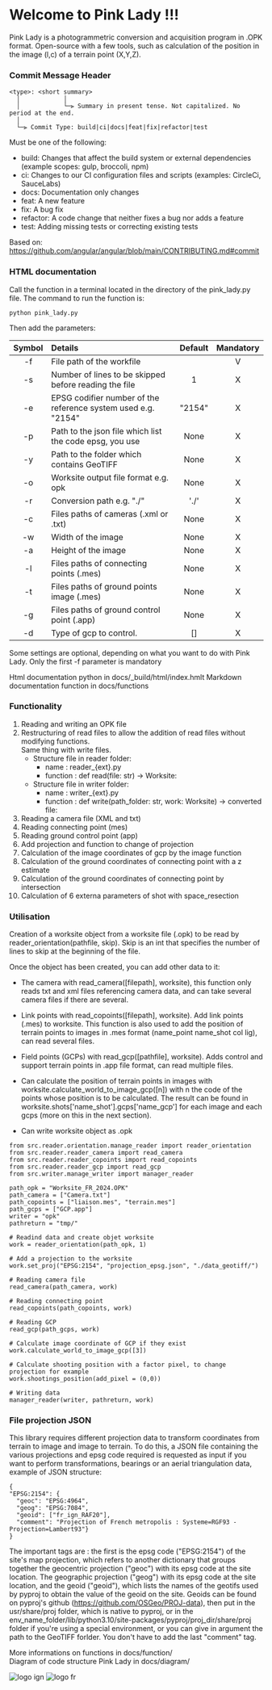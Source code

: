 # Welcome to Pink Lady !!!

Pink Lady is a photogrammetric conversion and acquisition program in .OPK format. Open-source with a few tools, such as calculation of the position in the image (l,c) of a terrain point (X,Y,Z).

### Commit Message Header

```
<type>: <short summary>
  │            │
  │            └─⫸ Summary in present tense. Not capitalized. No period at the end.
  │
  └─⫸ Commit Type: build|ci|docs|feat|fix|refactor|test
```
Must be one of the following:

  * build: Changes that affect the build system or external dependencies (example scopes: gulp, broccoli, npm)
  * ci: Changes to our CI configuration files and scripts (examples: CircleCi, SauceLabs)
  * docs: Documentation only changes
  * feat: A new feature
  * fix: A bug fix
  * refactor: A code change that neither fixes a bug nor adds a feature
  * test: Adding missing tests or correcting existing tests

Based on: https://github.com/angular/angular/blob/main/CONTRIBUTING.md#commit

### HTML documentation

Call the function in a terminal located in the directory of the pink_lady.py file. The command to run the function is:

```python pink_lady.py``` 

Then add the parameters:

| Symbol | Details | Default | Mandatory |
| :----: | :------ | :-----: | :-------: |
| -f | File path of the workfile | | V |
| -s | Number of lines to be skipped before reading the file | 1 | X |
| -e | EPSG codifier number of the reference system used e.g. "2154" | "2154" | X |
| -p | Path to the json file which list the code epsg, you use | None | X |
| -y | Path to the folder which contains GeoTIFF | None | X |
| -o | Worksite output file format e.g. opk | None | X |
| -r | Conversion path e.g. "./" | './' | X |
| -c | Files paths of cameras (.xml or .txt) | None | X |
| -w | Width of the image | None | X |
| -a | Height of the image | None | X |
| -l | Files paths of connecting points (.mes) | None | X |
| -t | Files paths of ground points image (.mes) | None | X |
| -g | Files paths of ground control point (.app) | None | X |
| -d | Type of gcp to control. | [] | X |

Some settings are optional, depending on what you want to do with Pink Lady.
Only the first -f parameter is mandatory

Html documentation python in docs/_build/html/index.hmlt
Markdown documentation function in docs/functions

### Functionality

1. Reading and writing an OPK file
2. Restructuring of read files to allow the addition of read files without modifying functions.  
Same thing with write files.
    - Structure file in reader folder:
      - name : reader_{ext}.py
      - function : def read(file: str) -> Worksite:
    - Structure file in writer folder: 
      - name : writer_{ext}.py
      - function : def write(path_folder: str, work: Worksite) -> converted file:
3. Reading a camera file (XML and txt)
4. Reading connecting point (mes)
5. Reading ground control point (app)
6. Add projection and function to change of projection
7. Calculation of the image coordinates of gcp by the image function
8. Calculation of the ground coordinates of connecting point with a z estimate
9. Calculation of the ground coordinates of connecting point by intersection
10. Calculation of 6 externa parameters of shot with space_resection

### Utilisation

Creation of a worksite object from a worksite file (.opk) to be read by reader_orientation(pathfile, skip). Skip is an int that specifies the number of lines to skip at the beginning of the file.

Once the object has been created, you can add other data to it:

* The camera with read_camera([filepath], worksite), this function only reads txt and xml files referencing camera data, and can take several camera files if there are several.

* Link points with read_copoints([filepath], worksite). Add link points (.mes) to worksite. This function is also used to add the position of terrain points to images in .mes format (name_point name_shot col lig), can read several files.

* Field points (GCPs) with read_gcp([pathfile], worksite). Adds control and support terrain points in .app file format, can read multiple files.

* Can calculate the position of terrain points in images with worksite.calculate_world_to_image_gcp([n]) with n the code of the points whose position is to be calculated. The result can be found in worksite.shots['name_shot'].gcps['name_gcp'] for each image and each gcps (more on this in the next section).

* Can write worksite object as .opk

```
from src.reader.orientation.manage_reader import reader_orientation
from src.reader.reader_camera import read_camera
from src.reader.reader_copoints import read_copoints
from src.reader.reader_gcp import read_gcp
from src.writer.manage_writer import manager_reader

path_opk = "Worksite_FR_2024.OPK"
path_camera = ["Camera.txt"]
path_copoints = ["liaison.mes", "terrain.mes"]
path_gcps = ["GCP.app"]
writer = "opk"
pathreturn = "tmp/"

# Readind data and create objet worksite
work = reader_orientation(path_opk, 1)

# Add a projection to the worksite
work.set_proj("EPSG:2154", "projection_epsg.json", "./data_geotiff/")

# Reading camera file
read_camera(path_camera, work)

# Reading connecting point
read_copoints(path_copoints, work)

# Reading GCP
read_gcp(path_gcps, work)

# Calculate image coordinate of GCP if they exist
work.calculate_world_to_image_gcp([3])

# Calculate shooting position with a factor pixel, to change projection for example
work.shootings_position(add_pixel = (0,0))

# Writing data
manager_reader(writer, pathreturn, work)
```

### File projection JSON

This library requires different projection data to transform coordinates from terrain to image and image to terrain. To do this, a JSON file containing the various projections and epsg code required is requested as input if you want to perform transformations, bearings or an aerial triangulation data, example of JSON structure:
```
{
"EPSG:2154": {
  "geoc": "EPSG:4964", 
  "geog": "EPSG:7084",
  "geoid": ["fr_ign_RAF20"],
  "comment": "Projection of French metropolis : Systeme=RGF93 - Projection=Lambert93"}
}
```
The important tags are : the first is the epsg code ("EPSG:2154") of the site's map projection, which refers to another dictionary that groups together the geocentric projection ("geoc") with its epsg code at the site location. The geographic projection ("geog") with its epsg code at the site location, and the geoid ("geoid"), which lists the names of the geotifs used by pyproj to obtain the value of the geoid on the site. Geoids can be found on pyproj's github (https://github.com/OSGeo/PROJ-data), then put in the usr/share/proj folder, which is native to pyproj, or in the env_name_folder/lib/python3.10/site-packages/pyproj/proj_dir/share/proj folder if you're using a special environment, or you can give in argument the path to the GeoTIFF forlder. You don't have to add the last "comment" tag.

More informations on functions in docs/function/  
Diagram of code structure Pink Lady in docs/diagram/

![logo ign](docs/logo/logo_ign.png) ![logo fr](docs/logo/Republique_Francaise_Logo.png)